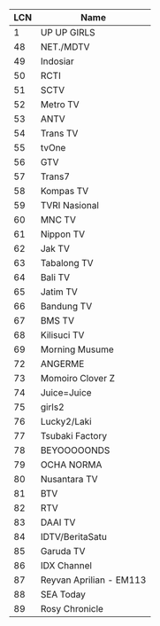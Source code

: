 LCN | Name
-- | --
1 | UP UP GIRLS
48 | NET./MDTV
49 | Indosiar
50 | RCTI
51 | SCTV
52 | Metro TV
53 | ANTV
54 | Trans TV
55 | tvOne
56 | GTV
57 | Trans7
58 | Kompas TV
59 | TVRI Nasional
60 | MNC TV
61 | Nippon TV
62 | Jak TV
63 | Tabalong TV
64 | Bali TV
65 | Jatim TV
66 | Bandung TV
67 | BMS TV
68 | Kilisuci TV
69 | Morning Musume
72 | ANGERME
73 | Momoiro Clover Z
74 | Juice=Juice
75 | girls2
76 | Lucky2/Laki
77 | Tsubaki Factory
78 | BEYOOOOONDS
79 | OCHA NORMA
80 | Nusantara TV
81 | BTV
82 | RTV
83 | DAAI TV
84 | IDTV/BeritaSatu
85 | Garuda TV
86 | IDX Channel
87 | Reyvan Aprilian - EM113
88 | SEA Today
89 | Rosy Chronicle

